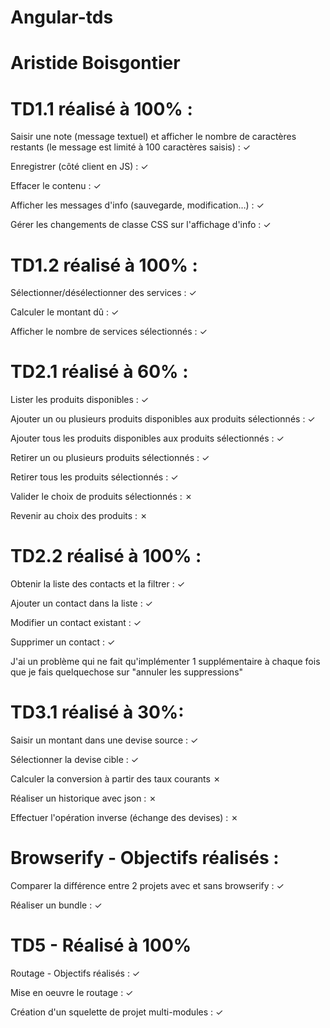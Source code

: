 # Angular-tds

# Aristide Boisgontier

# TD1.1 réalisé à 100% :
Saisir une note (message textuel) et afficher le nombre de caractères restants (le message est limité à 100 caractères saisis) : ✓

Enregistrer (côté client en JS) : ✓

Effacer le contenu : ✓

Afficher les messages d'info (sauvegarde, modification…) : ✓

Gérer les changements de classe CSS sur l'affichage d'info : ✓

# TD1.2 réalisé à 100% :

Sélectionner/désélectionner des services : ✓

Calculer le montant dû : ✓

Afficher le nombre de services sélectionnés : ✓

# TD2.1 réalisé à 60% :

Lister les produits disponibles : ✓

Ajouter un ou plusieurs produits disponibles aux produits sélectionnés : ✓

Ajouter tous les produits disponibles aux produits sélectionnés : ✓

Retirer un ou plusieurs produits sélectionnés : ✓

Retirer tous les produits sélectionnés : ✓

Valider le choix de produits sélectionnés : ✗

Revenir au choix des produits : ✗

# TD2.2 réalisé à 100% :

Obtenir la liste des contacts et la filtrer : ✓

Ajouter un contact dans la liste : ✓

Modifier un contact existant : ✓

Supprimer un contact : ✓

J'ai un problème qui ne fait qu'implémenter 1 supplémentaire à chaque fois que je fais quelquechose sur "annuler les suppressions"

# TD3.1 réalisé à 30%:

Saisir un montant dans une devise source : ✓

Sélectionner la devise cible : ✓

Calculer la conversion à partir des taux courants ✗

Réaliser un historique avec json : ✗

Effectuer l'opération inverse (échange des devises) : ✗

# Browserify - Objectifs réalisés :

Comparer la différence entre 2 projets avec et sans browserify : ✓

Réaliser un bundle :  ✓

# TD5 - Réalisé à 100%

Routage - Objectifs réalisés : ✓

Mise en oeuvre le routage : ✓

Création d'un squelette de projet multi-modules : ✓